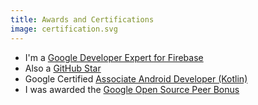 ```yaml
---
title: Awards and Certifications
image: certification.svg
---
```


- I'm a [Google Developer Expert for Firebase](https://developers.google.com/community/experts/directory/profile/profile-ros_C3_A1rio_pereira_fernandes)
- Also a [GitHub Star](https://stars.github.com/profiles/rosariopfernandes/)
- Google Certified [Associate Android Developer (Kotlin)](https://www.credential.net/9a5bf0e6-f5a9-4552-9b9a-e84c7b821c09)
- I was awarded the [Google Open Source Peer Bonus](https://opensource.googleblog.com/2020/10/announcing-latest-google-open-source.html)
